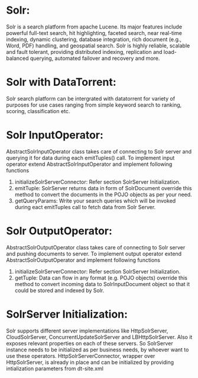 Solr:
====
Solr is a search platform from apache Lucene.  Its major features include powerful full-text search, hit highlighting, faceted search, near real-time indexing, dynamic clustering, database integration, rich document (e.g., Word, PDF) handling, and geospatial search. Solr is highly reliable, scalable and fault tolerant, providing distributed indexing, replication and load-balanced querying, automated failover and recovery and more.

Solr with DataTorrent:
=====================
Solr search platform can be intergrated with datatorrent for variety of purposes for use cases ranging from simple keyword search to ranking, scoring, classification etc.

Solr InputOperator:
==================
AbstractSolrInputOperator class takes care of connecting to Solr server and querying it for data during each emitTuples() call. To implement input operator extend AbstractSolrInputOperator and 
implement following functions

1. initializeSolrServerConnector: Refer section SolrServer Initialization.
2. emitTuple: SolrServer returns data in form of SolrDocument override this method to convert the documents in the POJO objects as per your need.
3. getQueryParams: Write your search queries which will be invoked during eact emitTuples call to fetch data from Solr Server.

Solr OutputOperator:
===================
AbstractSolrOutputOperator class takes care of connecting to Solr server and pushing documents to server. To implement output operator extend AbstractSolrOutputOperator and implement following
functions
1. initializeSolrServerConnector: Refer section SolrServer Initialization.
2. getTuple: Data can flow in any format (e.g. POJO objects) override this method to convert incoming data to SolrInputDocument object so that it could be stored and indexed by Solr.


SolrServer Initialization:
=========================
Solr supports different server implementations like HttpSolrServer, CloudSolrServer, ConcurrentUpdateSolrServer and LBHttpSolrServer. Also it exposes relevant properties on each of these servers.
So SolrServer instance needs to be initialized as per business needs, by whoever want to use these operators.
HttpSolrServerConnector, wrapper over HttpSolrServer, is already in place and can be initialized by providing intialization parameters from dt-site.xml




